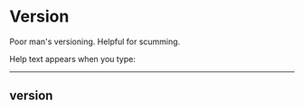 Version
=======

Poor man's versioning. Helpful for scumming.

Help text appears when you type: 

---
version
---
